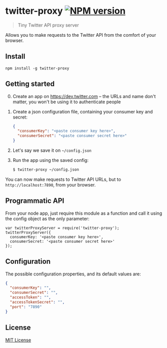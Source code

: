 # twitter-proxy [![NPM version](https://badge.fury.io/js/twitter-proxy.svg)](https://npmjs.org/package/twitter-proxy)

> Tiny Twitter API proxy server

Allows you to make requests to the Twitter API from the comfort of your browser.

## Install

`npm install -g twitter-proxy`

## Getting started

0. Create an app on https://dev.twitter.com – the URLs and name don't matter, you won't be using it to authenticate people

0. Create a json configuration file, containing your consumer key and secret:

    ```json
    {
      "consumerKey": "<paste consumer key here>",
      "consumerSecret": "<paste consumer secret here>"
    }
    ```

0. Let's say we save it on `~/config.json`

0. Run the app using the saved config: 

    ```sh
    $ twitter-proxy ~/config.json
    ```

You can now make requests to Twitter API URLs, but to `http://localhost:7890`, from your browser.

## Programmatic API

From your node app, just require this module as a function and call it using the config object as the only parameter:

```
var twitterProxyServer = require('twitter-proxy');
twitterProxyServer({
  consumerKey: '<paste consumer key here>',
  consumerSecret: '<paste consumer secret here>'
});
```

## Configuration

The possible configuration properties, and its default values are:

```json
{
  "consumerKey": "",
  "consumerSecret": "",
  "accessToken": "",
  "accessTokenSecret": "",
  "port": "7890"
}
```

## License

[MIT License](http://phuu.mit-license.org/)


